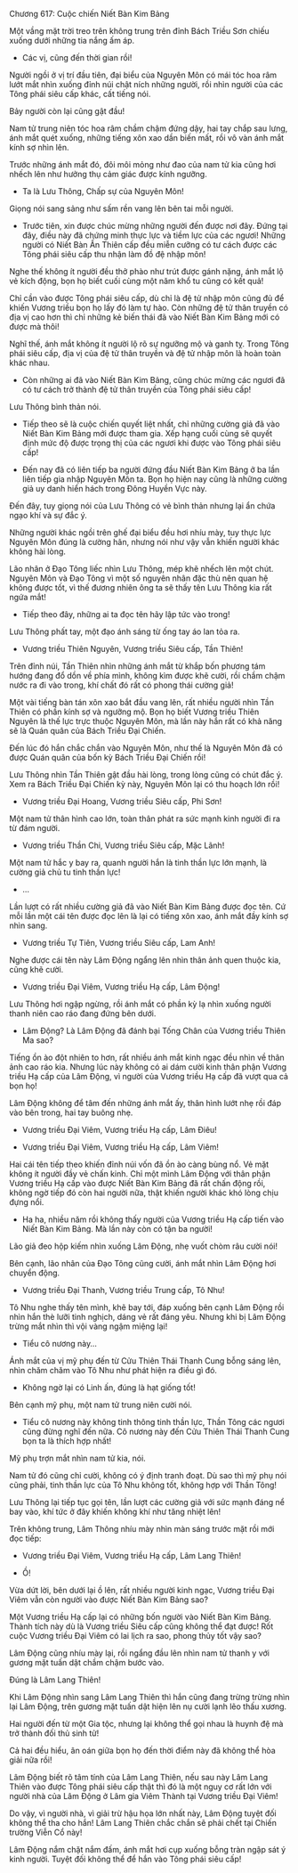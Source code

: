 




Chương 617: Cuộc chiến Niết Bàn Kim Bảng


Một vầng mặt trời treo trên không trung trên đỉnh Bách Triều Sơn chiếu xuống dưới những tia nắng ấm áp.

- Các vị, cũng đến thời gian rồi!

Người ngồi ở vị trí đầu tiên, đại biểu của Nguyên Môn có mái tóc hoa râm lướt mắt nhìn xuống đỉnh núi chật ních những người, rồi nhìn người của các Tông phái siêu cấp khác, cất tiếng nói.

Bảy người còn lại cũng gật đầu!

Nam tử trung niên tóc hoa râm chầm chậm đứng dậy, hai tay chắp sau lưng, ánh mắt quét xuống, những tiếng xôn xao dần biến mất, rồi vô vàn ánh mắt kính sợ nhìn lên.

Trước những ánh mắt đó, đôi môi mỏng như đao của nam tử kia cũng hơi nhếch lên như hưởng thụ cảm giác được kính ngưỡng.

- Ta là Lưu Thông, Chấp sự của Nguyên Môn!

Giọng nói sang sảng như sấm rền vang lên bên tai mỗi người.

- Trước tiên, xin được chúc mừng những người đến được nơi đây. Đứng tại đây, điều này đã chứng minh thực lực và tiềm lực của các ngươi! Những người có Niết Bàn Ấn Thiên cấp đều miễn cưỡng có tư cách được các Tông phái siêu cấp thu nhận làm đồ đệ nhập môn!

Nghe thế không ít người đều thở phào như trút được gánh nặng, ánh mắt lộ vẻ kích động, bọn họ biết cuối cùng một năm khổ tu cũng có kết quả!

Chỉ cần vào được Tông phái siêu cấp, dù chỉ là đệ tử nhập môn cũng đủ để khiến Vương triều bọn họ lấy đó làm tự hào. Còn những đệ tử thân truyền có địa vị cao hơn thì chỉ những kẻ biến thái đã vào Niết Bàn Kim Bảng mới có được mà thôi!

Nghĩ thế, ánh mắt không ít người lộ rõ sự ngưỡng mộ và ganh tỵ. Trong Tông phái siêu cấp, địa vị của đệ tử thân truyền và đệ tử nhập môn là hoàn toàn khác nhau.

- Còn những ai đã vào Niết Bàn Kim Bảng, cũng chúc mừng các ngươi đã có tư cách trở thành đệ tử thân truyền của Tông phái siêu cấp!

Lưu Thông bình thản nói.

- Tiếp theo sẽ là cuộc chiến quyết liệt nhất, chỉ những cường giả đã vào Niết Bàn Kim Bảng mới được tham gia. Xếp hạng cuối cùng sẽ quyết định mức độ được trọng thị của các ngươi khi được vào Tông phái siêu cấp!

- Đến nay đã có liên tiếp ba người đứng đầu Niết Bàn Kim Bảng ở ba lần liên tiếp gia nhập Nguyên Môn ta. Bọn họ hiện nay cũng là những cường giả uy danh hiển hách trong Đông Huyền Vực này.

Đến đây, tuy giọng nói của Lưu Thông có vẻ bình thản nhưng lại ẩn chứa ngạo khí và sự đắc ý.

Những người khác ngồi trên ghế đại biểu đều hơi nhíu mày, tuy thực lực Nguyên Môn đúng là cường hãn, nhưng nói như vậy vẫn khiến người khác không hài lòng.

Lão nhân ở Đạo Tông liếc nhìn Lưu Thông, mép khẽ nhếch lên một chút. Nguyên Môn và Đạo Tông vì một số nguyên nhân đặc thù nên quan hệ không được tốt, vì thế đương nhiên ông ta sẽ thấy tên Lưu Thông kia rất ngứa mắt!

- Tiếp theo đây, những ai ta đọc tên hãy lập tức vào trong!

Lưu Thông phất tay, một đạo ánh sáng từ ống tay áo lan tỏa ra.

- Vương triều Thiên Nguyên, Vương triều Siêu cấp, Tần Thiên!

Trên đỉnh núi, Tần Thiên nhìn những ánh mắt từ khắp bốn phương tám hướng đang đổ dồn về phía mình, không kìm được khẽ cười, rồi chầm chậm nước ra đi vào trong, khí chất đó rất có phong thái cường giả!

Một vài tiếng bàn tán xôn xao bắt đầu vang lên, rất nhiều người nhìn Tần Thiên có phần kính sợ và ngưỡng mộ. Bọn họ biết Vương triều Thiên Nguyên là thế lực trực thuộc Nguyên Môn, mà lần này hắn rất có khả năng sẽ là Quán quân của Bách Triều Đại Chiến.

Đến lúc đó hắn chắc chắn vào Nguyên Môn, như thế là Nguyên Môn đã có được Quán quân của bốn kỳ Bách Triều Đại Chiến rồi!

Lưu Thông nhìn Tần Thiên gật đầu hài lòng, trong lòng cũng có chút đắc ý. Xem ra Bách Triều Đại Chiến kỳ này, Nguyên Môn lại có thu hoạch lớn rồi!

- Vương triều Đại Hoang, Vương triều Siêu cấp, Phi Sơn!

Một nam tử thân hình cao lớn, toàn thân phát ra sức mạnh kinh người đi ra từ đám người.

- Vương triều Thần Chi, Vương triều Siêu cấp, Mặc Lãnh!

Một nam tử hắc y bay ra, quanh người hắn là tinh thần lực lớn mạnh, là cường giả chủ tu tinh thần lực!

- …

Lần lượt có rất nhiều cường giả đã vào Niết Bàn Kim Bảng được đọc tên. Cứ mỗi lần một cái tên được đọc lên là lại có tiếng xôn xao, ánh mắt đầy kính sợ nhìn sang.

- Vương triều Tự Tiên, Vương triều Siêu cấp, Lam Anh!

Nghe được cái tên này Lâm Động ngẩng lên nhìn thân ảnh quen thuộc kia, cũng khẽ cười.

- Vương triều Đại Viêm, Vương triều Hạ cấp, Lâm Động!

Lưu Thông hơi ngập ngừng, rồi ánh mắt có phần kỳ lạ nhìn xuống người thanh niên cao ráo đang đứng bên dưới.

- Lâm Động? Là Lâm Động đã đánh bại Tống Chân của Vương triều Thiên Ma sao?

Tiếng ồn ào đột nhiên to hơn, rất nhiều ánh mắt kinh ngạc đều nhìn về thân ảnh cao ráo kia. Nhưng lúc này không có ai dám cười kinh thân phận Vương triều Hạ cấp của Lâm Động, vì người của Vương triều Hạ cấp đã vượt qua cả bọn họ!

Lâm Động không để tâm đến những ánh mắt ấy, thân hình lướt nhẹ rồi đáp vào bên trong, hai tay buông nhẹ.

- Vương triều Đại Viêm, Vương triều Hạ cấp, Lâm Điêu!

- Vương triều Đại Viêm, Vương triều Hạ cấp, Lâm Viêm!

Hai cái tên tiếp theo khiến đỉnh núi vốn đã ồn ào càng bùng nổ. Vẻ mặt không ít người đầy vẻ chấn kinh. Chỉ một mình Lâm Động với thân phận Vương triều Hạ cấp vào được Niết Bàn Kim Bảng đã rất chấn động rồi, không ngờ tiếp đó còn hai người nữa, thật khiến người khác khó lòng chịu đựng nổi.

- Ha ha, nhiều năm rồi không thấy người của Vương triều Hạ cấp tiến vào Niết Bàn Kim Bảng. Mà lần này còn có tận ba người!

Lão giả đeo hộp kiếm nhìn xuống Lâm Động, nhẹ vuốt chòm râu cười nói!

Bên cạnh, lão nhân của Đạo Tông cũng cười, ánh mắt nhìn Lâm Động hơi chuyển động.

- Vương triều Đại Thanh, Vương triều Trung cấp, Tô Nhu!

Tô Nhu nghe thấy tên mình, khẽ bay tới, đáp xuống bên cạnh Lâm Động rồi nhìn hắn thè lưỡi tinh nghịch, dáng vẻ rất đáng yêu. Nhưng khi bị Lâm Động trừng mắt nhìn thì vội vàng ngậm miệng lại!

- Tiểu cô nương này…

Ánh mắt của vị mỹ phụ đến từ Cửu Thiên Thái Thanh Cung bỗng sáng lên, nhìn chăm chăm vào Tô Nhu như phát hiện ra điều gì đó.

- Không ngờ lại có Linh ấn, đúng là hạt giống tốt!

Bên cạnh mỹ phụ, một nam tử trung niên cười nói.

- Tiểu cô nương này không tinh thông tinh thần lực, Thần Tông các ngươi cũng đừng nghĩ đến nữa. Cô nương này đến Cửu Thiên Thái Thanh Cung bọn ta là thích hợp nhất!

Mỹ phụ trợn mắt nhìn nam tử kia, nói.

Nam tử đó cũng chỉ cười, không có ý định tranh đoạt. Dù sao thì mỹ phụ nói cũng phải, tinh thần lực của Tô Nhu không tốt, không hợp với Thần Tông!

Lưu Thông lại tiếp tục gọi tên, lần lượt các cường giả với sức mạnh đáng nể bay vào, khí tức ở đây khiến không khí như tăng nhiệt lên!

Trên không trung, Lâm Thông nhíu mày nhìn màn sáng trước mặt rồi mới đọc tiếp:

- Vương triều Đại Viêm, Vương triều Hạ cấp, Lâm Lang Thiên!

- Ồ!

Vừa dứt lời, bên dưới lại ồ lên, rất nhiều người kinh ngạc, Vương triều Đại Viêm vẫn còn người vào được Niết Bàn Kim Bảng sao?

Một Vương triều Hạ cấp lại có những bốn người vào Niết Bàn Kim Bảng. Thành tích này dù là Vương triều Siêu cấp cũng không thể đạt được! Rốt cuộc Vương triều Đại Viêm có lai lịch ra sao, phong thủy tốt vậy sao?

Lâm Động cũng nhíu mày lại, rồi ngẩng đầu lên nhìn nam tử thanh y với gương mặt tuấn dật chầm chậm bước vào.

Đúng là Lâm Lang Thiên!

Khi Lâm Động nhìn sang Lâm Lang Thiên thì hắn cũng đang trừng trừng nhìn lại Lâm Động, trên gương mặt tuấn dật hiện lên nụ cười lạnh lẽo thấu xương.

Hai người đến từ một Gia tộc, nhưng lại không thể gọi nhau là huynh đệ mà trở thành đối thủ sinh tử!

Cả hai đều hiểu, ân oán giữa bọn họ đến thời điểm này đã không thể hòa giải nữa rồi!

Lâm Động biết rõ tâm tính của Lâm Lang Thiên, nếu sau này Lâm Lang Thiên vào được Tông phái siêu cấp thật thì đó là một nguy cơ rất lớn với người nhà của Lâm Động ở Lâm gia Viêm Thành tại Vương triều Đại Viêm!

Do vậy, vì người nhà, vì giải trừ hậu họa lớn nhất này, Lâm Động tuyệt đối không thể tha cho hắn! Lâm Lang Thiên chắc chắn sẽ phải chết tại Chiến trường Viễn Cổ này!

Lâm Động nắm chặt nắm đấm, ánh mắt hơi cụp xuống bỗng tràn ngập sát ý kinh người. Tuyệt đối không thể để hắn vào Tông phái siêu cấp!





